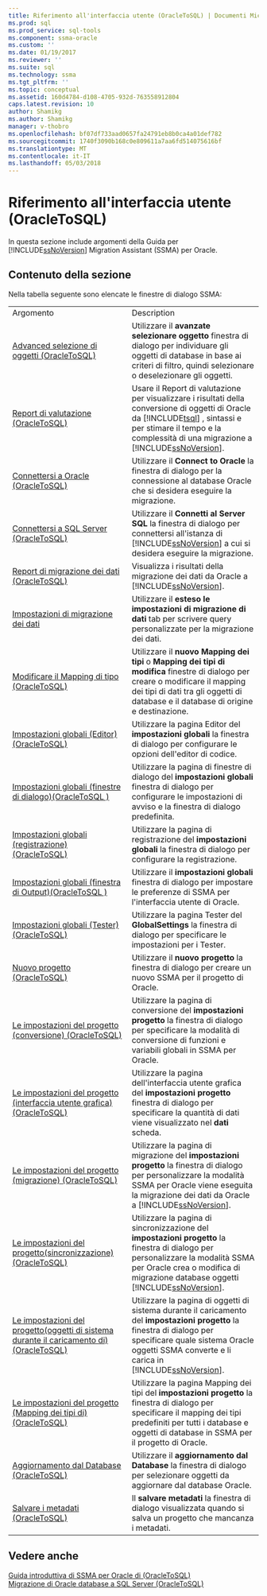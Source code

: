 ```yaml
---
title: Riferimento all'interfaccia utente (OracleToSQL) | Documenti Microsoft
ms.prod: sql
ms.prod_service: sql-tools
ms.component: ssma-oracle
ms.custom: ''
ms.date: 01/19/2017
ms.reviewer: ''
ms.suite: sql
ms.technology: ssma
ms.tgt_pltfrm: ''
ms.topic: conceptual
ms.assetid: 160d4784-d108-4705-932d-763558912804
caps.latest.revision: 10
author: Shamikg
ms.author: Shamikg
manager: v-thobro
ms.openlocfilehash: bf07df733aad0657fa24791eb8b0ca4a01def782
ms.sourcegitcommit: 1740f3090b168c0e809611a7aa6fd514075616bf
ms.translationtype: MT
ms.contentlocale: it-IT
ms.lasthandoff: 05/03/2018
---
```

# <a name="user-interface-reference-oracletosql"></a>Riferimento all'interfaccia utente (OracleToSQL)
In questa sezione include argomenti della Guida per [!INCLUDE[ssNoVersion](../../includes/ssnoversion_md.md)] Migration Assistant (SSMA) per Oracle.  
  
## <a name="in-this-section"></a>Contenuto della sezione  
Nella tabella seguente sono elencate le finestre di dialogo SSMA:  
  
|||  
|-|-|  
|Argomento|Description|  
|[Advanced selezione di oggetti &#40;OracleToSQL&#41;](../../ssma/oracle/advanced-object-selection-oracletosql.md)|Utilizzare il **avanzate selezionare oggetto** finestra di dialogo per individuare gli oggetti di database in base ai criteri di filtro, quindi selezionare o deselezionare gli oggetti.|  
|[Report di valutazione &#40;OracleToSQL&#41;](../../ssma/oracle/assessment-report-oracletosql.md)|Usare il Report di valutazione per visualizzare i risultati della conversione di oggetti di Oracle da [!INCLUDE[tsql](../../includes/tsql_md.md)] , sintassi e per stimare il tempo e la complessità di una migrazione a [!INCLUDE[ssNoVersion](../../includes/ssnoversion_md.md)].|  
|[Connettersi a Oracle &#40;OracleToSQL&#41;](../../ssma/oracle/connect-to-oracle-oracletosql.md)|Utilizzare il **Connect to Oracle** la finestra di dialogo per la connessione al database Oracle che si desidera eseguire la migrazione.|  
|[Connettersi a SQL Server &#40;OracleToSQL&#41;](../../ssma/oracle/connect-to-sql-server-oracletosql.md)|Utilizzare il **Connetti al Server SQL** la finestra di dialogo per connettersi all'istanza di [!INCLUDE[ssNoVersion](../../includes/ssnoversion_md.md)] a cui si desidera eseguire la migrazione.|  
|[Report di migrazione dei dati &#40;OracleToSQL&#41;](../../ssma/oracle/data-migration-report-oracletosql.md)|Visualizza i risultati della migrazione dei dati da Oracle a [!INCLUDE[ssNoVersion](../../includes/ssnoversion_md.md)].|  
|[Impostazioni di migrazione dei dati](http://msdn.microsoft.com/en-us/91f7f558-025d-4f4d-ac2c-aa095e7d1ace)|Utilizzare il **esteso le impostazioni di migrazione di dati** tab per scrivere query personalizzate per la migrazione dei dati.|  
|[Modificare il Mapping di tipo &#40;OracleToSQL&#41;](../../ssma/oracle/edit-type-mapping-oracletosql.md)|Utilizzare il **nuovo Mapping dei tipi** o **Mapping dei tipi di modifica** finestre di dialogo per creare o modificare il mapping dei tipi di dati tra gli oggetti di database e il database di origine e destinazione.|  
|[Impostazioni globali &#40;Editor&#41; &#40;OracleToSQL&#41;](../../ssma/oracle/global-settings-editor-oracletosql.md)|Utilizzare la pagina Editor del **impostazioni globali** la finestra di dialogo per configurare le opzioni dell'editor di codice.|  
|[Impostazioni globali &#40;finestre di dialogo&#41;&#40;OracleToSQL  &#41;](../../ssma/oracle/global-settings-dialogs-oracletosql.md)|Utilizzare la pagina di finestre di dialogo del **impostazioni globali** finestra di dialogo per configurare le impostazioni di avviso e la finestra di dialogo predefinita.|  
|[Impostazioni globali &#40;registrazione&#41; &#40;OracleToSQL&#41;](../../ssma/oracle/global-settings-logging-oracletosql.md)|Utilizzare la pagina di registrazione del **impostazioni globali** la finestra di dialogo per configurare la registrazione.|  
|[Impostazioni globali &#40;finestra di Output&#41;&#40;OracleToSQL  &#41;](../../ssma/oracle/global-settings-output-window-oracletosql.md)|Utilizzare il **impostazioni globali** finestra di dialogo per impostare le preferenze di SSMA per l'interfaccia utente di Oracle.|  
|[Impostazioni globali &#40;Tester&#41; &#40;OracleToSQL&#41;](../../ssma/oracle/global-settings-tester-oracletosql.md)|Utilizzare la pagina Tester del **GlobalSettings** la finestra di dialogo per specificare le impostazioni per i Tester.|  
|[Nuovo progetto &#40;OracleToSQL&#41;](../../ssma/oracle/new-project-oracletosql.md)|Utilizzare il **nuovo progetto** la finestra di dialogo per creare un nuovo SSMA per il progetto di Oracle.|  
|[Le impostazioni del progetto &#40;conversione&#41; &#40;OracleToSQL&#41;](../../ssma/oracle/project-settings-conversion-oracletosql.md)|Utilizzare la pagina di conversione del **impostazioni progetto** la finestra di dialogo per specificare la modalità di conversione di funzioni e variabili globali in SSMA per Oracle.|  
|[Le impostazioni del progetto &#40;interfaccia utente grafica&#41; &#40;OracleToSQL&#41;](../../ssma/oracle/project-settings-gui-oracletosql.md)|Utilizzare la pagina dell'interfaccia utente grafica del **impostazioni progetto** finestra di dialogo per specificare la quantità di dati viene visualizzato nel **dati** scheda.|  
|[Le impostazioni del progetto &#40;migrazione&#41; &#40;OracleToSQL&#41;](../../ssma/oracle/project-settings-migration-oracletosql.md)|Utilizzare la pagina di migrazione del **impostazioni progetto** la finestra di dialogo per personalizzare la modalità SSMA per Oracle viene eseguita la migrazione dei dati da Oracle a [!INCLUDE[ssNoVersion](../../includes/ssnoversion_md.md)].|  
|[Le impostazioni del progetto&#40;sincronizzazione&#41; &#40;OracleToSQL&#41;](../../ssma/oracle/project-settings-synchronization-oracletosql.md)|Utilizzare la pagina di sincronizzazione del **impostazioni progetto** la finestra di dialogo per personalizzare la modalità SSMA per Oracle crea o modifica di migrazione database oggetti [!INCLUDE[ssNoVersion](../../includes/ssnoversion_md.md)].|  
|[Le impostazioni del progetto&#40;oggetti di sistema durante il caricamento di&#41; &#40;OracleToSQL&#41;](../../ssma/oracle/project-settings-loading-system-objects-oracletosql.md)|Utilizzare la pagina di oggetti di sistema durante il caricamento del **impostazioni progetto** la finestra di dialogo per specificare quale sistema Oracle oggetti SSMA converte e li carica in [!INCLUDE[ssNoVersion](../../includes/ssnoversion_md.md)].|  
|[Le impostazioni del progetto &#40;Mapping dei tipi di&#41; &#40;OracleToSQL&#41;](../../ssma/oracle/project-settings-type-mapping-oracletosql.md)|Utilizzare la pagina Mapping dei tipi del **impostazioni progetto** la finestra di dialogo per specificare il mapping dei tipi predefiniti per tutti i database e oggetti di database in SSMA per il progetto di Oracle.|  
|[Aggiornamento dal Database &#40;OracleToSQL&#41;](../../ssma/oracle/refresh-from-database-oracletosql.md)|Utilizzare il **aggiornamento dal Database** la finestra di dialogo per selezionare oggetti da aggiornare dal database Oracle.|  
|[Salvare i metadati &#40;OracleToSQL&#41;](../../ssma/oracle/save-metadata-oracletosql.md)|Il **salvare metadati** la finestra di dialogo visualizzata quando si salva un progetto che mancanza i metadati.|  
  
## <a name="see-also"></a>Vedere anche  
[Guida introduttiva di SSMA per Oracle di &#40;OracleToSQL&#41;](../../ssma/oracle/getting-started-with-ssma-for-oracle-oracletosql.md)  
[Migrazione di Oracle database a SQL Server &#40;OracleToSQL&#41;](../../ssma/oracle/migrating-oracle-databases-to-sql-server-oracletosql.md)  
  
